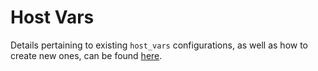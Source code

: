 # Host Vars

Details pertaining to existing `host_vars` configurations, as well as how to create new ones, can be found
[here](https://github.com/HeliumEdu/deploy/wiki/Group-and-Host-Variables).